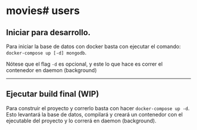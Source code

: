 # movies# users

## Iniciar para desarrollo.

Para iniciar la base de datos con docker basta con ejecutar el comando: `docker-compose up [-d] mongodb`.

Nótese que el flag `-d` es opcional, y este lo que hace es correr el contenedor en daemon (background)

---

## Ejecutar build final (WIP)

Para construir el proyecto y correrlo basta con hacer `docker-compose up -d`. Esto levantará la base de datos, compilará y creará un contenedor con el ejecutable del proyecto y lo correrá en daemon (background).
